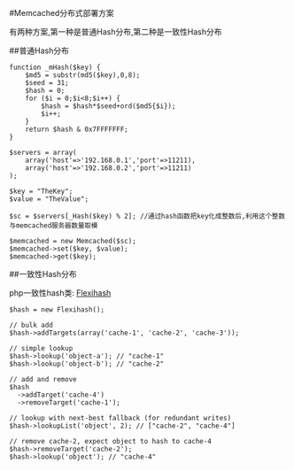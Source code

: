 #Memcached分布式部署方案

有两种方案,第一种是普通Hash分布,第二种是一致性Hash分布

##普通Hash分布

    function _mHash($key) {
    	$md5 = substr(md5($key),0,8);
    	$seed = 31;
    	$hash = 0;
    	for ($i = 0;$i<8;$i++) {
    		$hash = $hash*$seed+ord($md5{$i});
    		$i++;
    	}
    	return $hash & 0x7FFFFFFF;
    }
    
    $servers = array(
    	array('host'=>'192.168.0.1','port'=>11211),
    	array('host'=>'192.168.0.2','port'=>11211)
    );
    
    $key = "TheKey";
    $value = "TheValue";
    
    $sc = $servers[_Hash($key) % 2]; //通过hash函数把key化成整数后,利用这个整数与memcached服务器数量取模
    
    $memcached = new Memcached($sc);
    $memcached->set($key, $value);
    $memcached->get($key);
    
##一致性Hash分布

php一致性hash类: [Flexihash](https://github.com/pda/flexihash)

    $hash = new Flexihash();
    
    // bulk add
    $hash->addTargets(array('cache-1', 'cache-2', 'cache-3'));
    
    // simple lookup
    $hash->lookup('object-a'); // "cache-1"
    $hash->lookup('object-b'); // "cache-2"
    
    // add and remove
    $hash
      ->addTarget('cache-4')
      ->removeTarget('cache-1');
    
    // lookup with next-best fallback (for redundant writes)
    $hash->lookupList('object', 2); // ["cache-2", "cache-4"]
    
    // remove cache-2, expect object to hash to cache-4
    $hash->removeTarget('cache-2');
    $hash->lookup('object'); // "cache-4"
